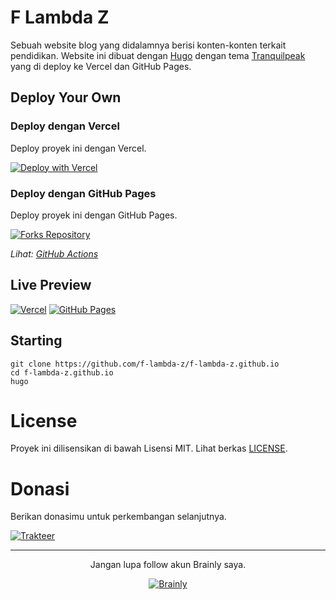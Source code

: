 # F Lambda Z

Sebuah website blog yang didalamnya berisi konten-konten terkait pendidikan. Website ini dibuat dengan [Hugo](https://gohugo.io) dengan tema [Tranquilpeak](https://github.com/kakawait/hugo-tranquilpeak-theme) yang di deploy ke Vercel dan GitHub Pages.

## Deploy Your Own
### Deploy dengan Vercel

Deploy proyek ini dengan Vercel.

[![Deploy with Vercel](https://vercel.com/button)](https://vercel.com/new/clone?repository-url=https://github.com/f-lambda-z/f-lambda-z.github.io)

### Deploy dengan GitHub Pages

Deploy proyek ini dengan GitHub Pages.

[![Forks Repository](https://custom-icon-badges.demolab.com/badge/-Fork-ed8796?labelColor=302d41&logo=fork&logoColor=d9e0ee&style=for-the-badge)](https://github.com/f-lambda-z/f-lambda-z.github.io/fork)

_Lihat: [GitHub Actions](https://github.com/f-lambda-z/f-lambda-z.github.io/blob/main/.github/workflows/github-pages.yml)_

## Live Preview

[![Vercel](https://img.shields.io/badge/-Live%20Preview-494d64?labelColor=302d41&logo=vercel&logoColor=d9e0ee&style=for-the-badge)](https://f-lambda-z.vercel.app)
[![GitHub Pages](https://img.shields.io/badge/-Live%20Preview-f5bde6?labelColor=302d41&logo=github&logoColor=d9e0ee&style=for-the-badge)](https://f-lambda-z.github.io)

## Starting

```shell
git clone https://github.com/f-lambda-z/f-lambda-z.github.io
cd f-lambda-z.github.io
hugo
```

# License

Proyek ini dilisensikan di bawah Lisensi MIT. Lihat berkas [LICENSE](./LICENSE).

# Donasi

Berikan donasimu untuk perkembangan selanjutnya.

[![Trakteer](https://custom-icon-badges.demolab.com/badge/Trakteer-Donasi-ed8796?labelColor=302d41&logo=trakteerid&logoColor=d9e0ee&style=for-the-badge)](https://trakteer.id/f-lambda-z)

---

<div align="center">
  <p>Jangan lupa follow akun Brainly saya.</p>
  <a href="https://brainly.co.id/profil/F%CE%9BZ-58027659">
    <img src="https://custom-icon-badges.demolab.com/badge/Brainly-FAZ-494d64?labelColor=302d41&logo=brainly&style=for-the-badge" alt="Brainly"/>
  </a>
</div>
